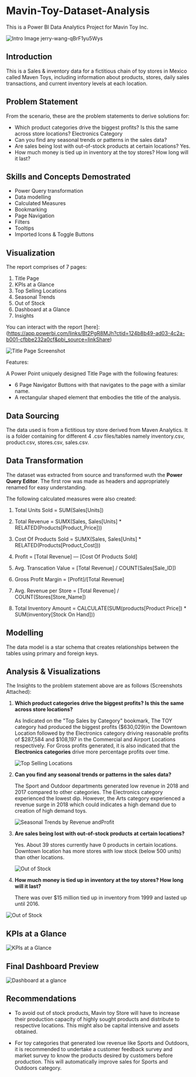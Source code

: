 # Mavin-Toy-Dataset-Analysis
This is a Power BI Data Analytics Project for Mavin Toy Inc. 

![Intro Image jerry-wang-qBrF1yu5Wys](https://github.com/JoanUnachukwu/Mavin-Toy-Dataset-Analysis/assets/108992550/0db67b8b-d2ef-44eb-8e38-51cfc6eed6e2)


## Introduction

This is a Sales & inventory data for a fictitious chain of toy stores in Mexico called Maven Toys, including information about products, stores, daily sales transactions, and current inventory levels at each location.

## Problem Statement 
From the scenario, these are the problem statements to derive solutions for: 

- Which product categories drive the biggest profits? Is this the same across store locations? Electronics Category
- Can you find any seasonal trends or patterns in the sales data?
- Are sales being lost with out-of-stock products at certain locations? Yes. 
- How much money is tied up in inventory at the toy stores? How long will it last?

## Skills and Concepts Demostrated

- Power Query transformation
- Data modelling
- Calculated Measures
- Bookmarking
- Page Navigation
- Filters
- Tooltips
- Imported Icons & Toggle Buttons

## Visualization
The report comprises of 7 pages: 

1. Title Page
2. KPIs at a Glance
3. Top Selling Locations
4. Seasonal Trends
5. Out of Stock
6. Dashboard at a Glance
7. Insights

You can interact with the report [here]:(https://app.powerbi.com/links/Bt2PgR8MJh?ctid=124b8b49-ad03-4c2a-b001-cfbbe232a0cf&pbi_source=linkShare)

![Title Page Screenshot](https://github.com/JoanUnachukwu/Mavin-Toy-Dataset-Analysis/assets/108992550/e30a692d-8e49-4068-a2e7-7d9e500f9659)

Features:

A Power Point uniquely designed Title Page with the following features: 
- 6 Page Navigator Buttons with that navigates to the page with a similar name.
- A rectangular shaped element that embodies the title of the analysis.

## Data Sourcing
The data used is from a fictitious toy store derived from Maven Analytics. It is a folder containing for different 4 .csv files/tables namely inventory.csv, product.csv, stores.csv, sales.csv.

## Data Transformation

The dataset was extracted from source and transformed wuth the **Power Query Editor**.
The first row was made as headers and appropriately renamed for easy understanding. 

The following calculated measures were also created: 

1.	Total Units Sold = SUM(Sales[Units])

2. Total Revenue = SUMX(Sales, Sales[Units] * RELATED(Products[Product_Price]))

3. Cost Of Products Sold = SUMX(Sales, Sales[Units] * RELATED(Products[Product_Cost]))

4. Profit = [Total Revenue] — [Cost Of Products Sold]

5. Avg. Transcation Value = [Total Revenue] / COUNT(Sales[Sale_ID])

6. Gross Profit Margin = [Profit]/[Total Revenue]

8.	Avg. Revenue per Store = [Total Revenue] / COUNT(Stores[Store_Name])

9.	Total Inventory Amount = CALCULATE(SUM(products[Product Price]) * SUM(inventory[Stock On Hand]))


## Modelling
The data model is a star schema that creates relationships between the tables using primary and foreign keys. 


## Analysis & Visualizations

The Insights to the problem statement above are as follows (Screenshots Attached): 


1.  **Which product categories drive the biggest profits? Is this the same across store locations?**

    As Indicated on the "Top Sales by Category" bookmark, The TOY category had produced the biggest profits ($630,029)in the Downtown Location followed by the Electronics category driving reasonable profits of 
    $287,584 and $108,197 in the Commercial and Airport Locations respectively.
    For Gross profits generated, it is also indicated that the **Electronics categories** drive more percentage profits over time.

    ![Top Selling Locations](https://github.com/JoanUnachukwu/Mavin-Toy-Dataset-Analysis/assets/108992550/579c8820-849c-43cf-9168-c0d9ce6acbb1)


2.  **Can you find any seasonal trends or patterns in the sales data?**

    The  Sport and Outdoor departments generated low revenue in 2018 and 2017 compared to other categories. 
    The Electronics category experienced the lowest dip. However, the Arts category experienced a revenue surge in 2018 which could indicates a high demand due to creation of high demand toys.

    ![Seasonal Trends by Revenue andProfit](https://github.com/JoanUnachukwu/Mavin-Toy-Dataset-Analysis/assets/108992550/f35ec470-c3b9-4d55-9e4d-c4152e1bf336)


3.  **Are sales being lost with out-of-stock products at certain locations?**

    Yes. 
    About 39 stores currently have 0 products in certain locations.
    Downtown location has more stores with low stock (below 500 units) than other locations.

    ![Out of Stock](https://github.com/JoanUnachukwu/Mavin-Toy-Dataset-Analysis/assets/108992550/6bc046f9-85cc-4cd3-9e10-4a8683538e90)

4. **How much money is tied up in inventory at the toy stores? How long will it last?**

    There was over $15 million tied up in inventory from 1999 and lasted up until 2016.
   
![Out of Stock](https://github.com/JoanUnachukwu/Mavin-Toy-Dataset-Analysis/assets/108992550/cc9741e3-9f1f-4d91-a50d-c0253efb3f38)

## KPIs at a Glance

![KPIs at a Glance](https://github.com/JoanUnachukwu/Mavin-Toy-Dataset-Analysis/assets/108992550/42423d91-1ffa-468d-bbca-d4b48f799b6d)


## Final Dashboard Preview

![Dashboard at a glance](https://github.com/JoanUnachukwu/Mavin-Toy-Dataset-Analysis/assets/108992550/81d129a9-eb6a-40dc-9030-18a4c53b974c)


## Recommendations

- To avoid out of stock products, Mavin toy Store will have to increase their production capacity of highly sought products and distribute to respective locations. This might also be capital intensive and assets obtained. 

- For toy categories that generated low revenue like Sports and Outdoors, it is recommended to undertake a customer feedback survey and market survey to know the products desired by customers before production. 
  This will automatically improve sales for Sports and Outdoors category. 

